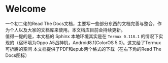 # Welcome
一个初二佬的Read The Docs文档，主要写一些部分东西的文档完善与整合，作为个人以及大家的文档库来使用。本文档库目前会持续更新。  
值得一提的是，本文档的 Sphinx 本地环境其实是在 `Termux 0.118.1` 的情况下实现的（宿环境为Oppo A5战神机，Android8.1(ColorOS 5.0)。这又给了Termux可折腾的空间
本文档提供了PDF和epub两个格式的下载（在右下角的Read The Docs图标）